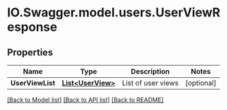 # IO.Swagger.model.users.UserViewResponse
## Properties

Name | Type | Description | Notes
------------ | ------------- | ------------- | -------------
**UserViewList** | [**List&lt;UserView&gt;**](UserView.md) | List of user views | [optional] 

[[Back to Model list]](../README.md#documentation-for-models) [[Back to API list]](../README.md#documentation-for-api-endpoints) [[Back to README]](../README.md)

